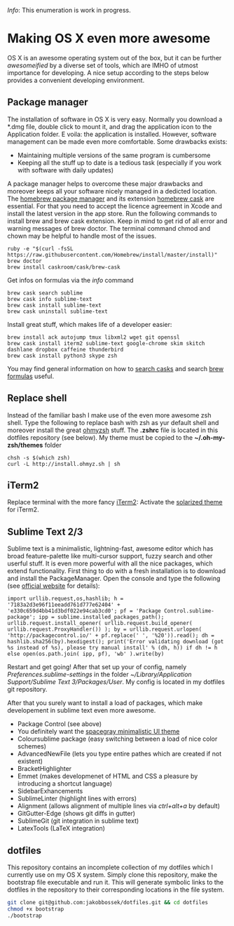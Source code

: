 *Info*: This enumeration is work in progress.

# Making OS X even more awesome

OS X is an awesome operating system out of the box, but it can be further *awesomeified*
by a diverse set of tools, which are IMHO of utmost importance for developing. A nice
setup according to the steps below provides a convenient developing environment.

## Package manager

The installation of software in OS X is very easy. Normally you download a *.dmg
file, double click to mount it, and drag the application icon to the Application
folder. E voila: the application is installed.
However, software management can be made even more comfortable. Some drawbacks
exists:
* Maintaining multiple versions of the same program is cumbersome
* Keeping all the stuff up to date is a tedious task (especially if you work
with software with daily updates)

A package manager helps to overcome these major drawbacks and moreover keeps all
your software nicely managed in a dedicted location. The
[homebrew package manager](http://brew.sh/) and its extension [homebrew cask](http://caskroom.io/)
are essential.
For that you need to accept the licence agreement in Xcode and install the latest version in the app store.
Run the following commands to install brew and brew cask extension.
Keep in mind to get rid of all error and warning messages of brew doctor.
The terminal command chmod and chown may be helpful to handle most of the issues.

```
ruby -e "$(curl -fsSL https://raw.githubusercontent.com/Homebrew/install/master/install)"
brew doctor
brew install caskroom/cask/brew-cask
```

Get infos on formulas via the *info* command

```
brew cask search sublime
brew cask info sublime-text
brew cask install sublime-text
brew cask uninstall sublime-text
```


Install great stuff, which makes life of a developer easier:

```
brew install ack autojump tmux libxml2 wget git openssl
brew cask install iterm2 sublime-text google-chrome skim skitch dashlane dropbox caffeine thunderbird
brew cask install python3 skype zsh
```

You may find general information on how to [search casks](https://github.com/caskroom/homebrew-cask#learn-more) and search [brew formulas](https://github.com/Homebrew/homebrew/tree/master/share/doc/homebrew#readme) useful.


## Replace shell

Instead of the familiar bash I make use of the even more awesome zsh shell. Type the following to replace bash with zsh as yur default shell and moreover install the great [ohmyzsh](https://github.com/robbyrussell/oh-my-zsh) stuff.
The **.zshrc** file is located in this dotfiles repository (see below). My theme must be copied to the **~/.oh-my-zsh/themes** folder

```
chsh -s $(which zsh)
curl -L http://install.ohmyz.sh | sh
```

## iTerm2

Replace terminal with the more fancy [iTerm2](http://iterm2.com/):
Activate the [solarized theme](https://github.com/altercation/solarized) for iTerm2.


## Sublime Text 2/3

Sublime text is a minimalistic, lightning-fast, awesome editor which has broad
feature-palette like multi-cursor support, fuzzy search and other userful stuff.
It is even more powerful with all the nice packages, which extend functionality.
First thing to do with a fresh installation is to download and install
the PackageManager. Open the console and type the following (see
[official website](https://sublime.wbond.net/installation) for details):

```
import urllib.request,os,hashlib; h = '7183a2d3e96f11eeadd761d777e62404' + 'e330c659d4bb41d3bdf022e94cab3cd0'; pf = 'Package Control.sublime-package'; ipp = sublime.installed_packages_path(); urllib.request.install_opener( urllib.request.build_opener( urllib.request.ProxyHandler()) ); by = urllib.request.urlopen( 'http://packagecontrol.io/' + pf.replace(' ', '%20')).read(); dh = hashlib.sha256(by).hexdigest(); print('Error validating download (got %s instead of %s), please try manual install' % (dh, h)) if dh != h else open(os.path.join( ipp, pf), 'wb' ).write(by)
```

Restart and get going! After that set up your of config, namely *Preferences.sublime-settings*
in the folder *~/Library/Application Support/Sublime Text 3/Packages/User*.
My config is located in my dotfiles git repository.

After that you surely want to install a load of packages, which make developement
in sublime text even more awesome.

* Package Control (see above)
* You definitely want the [spacegray minimalistic UI theme](http://kkga.github.io/spacegray/)
* Coloursublime package (easy switching between a load of nice color schemes)
* AdvancedNewFile (lets you type entire pathes which are created if not existent)
* BracketHighlighter
* Emmet (makes developmenet of HTML and CSS a pleasure by introducing a shortcut language)
* SidebarExhancements
* SublimeLinter (highlight lines with errors)
* Alignment (allows alignment of multiple lines via *ctrl+alt+a* by default)
* GitGutter-Edge (shows git diffs in gutter)
* SublimeGit (git integration in sublime text)
* LatexTools (LaTeX integration)

## dotfiles

This repository contains an incomplete collection of my dotfiles which I currently
use on my OS X system. Simply clone this repository, make the bootstrap file
executable and run it. This will generate symbolic links to the dotfiles in the
repository to their corresponding locations in the file system.

```sh
git clone git@github.com:jakobbossek/dotfiles.git && cd dotfiles
chmod +x bootstrap
./bootstrap
```


